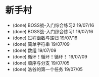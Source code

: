 # 新手村

* (done) BOSS战-入门综合练习2 19/07/16
* (done) BOSS战-入门综合练习1 19/07/16
* (done) 过程函数与递归 19/07/16
* (done) 简单字符串 19/07/09
* (done) 数组 19/07/09
* (done) 循环！循环！循环！ 19/07/09
* (done) 顺序与分支 19/07/05
* (done) 洛谷的第一个任务 19/07/05

